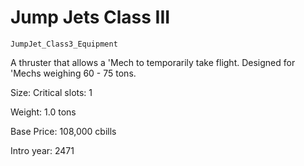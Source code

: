 # Jump Jets Class III

`JumpJet_Class3_Equipment`

A thruster that allows a 'Mech to temporarily take flight.  Designed for 'Mechs weighing 60 - 75 tons.

Size: Critical slots: 1

Weight: 1.0 tons

Base Price: 108,000 cbills

Intro year: 2471

